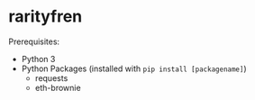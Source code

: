 # rarityfren

Prerequisites:

* Python 3
* Python Packages (installed with `pip install [packagename]`)
    - requests
    - eth-brownie
